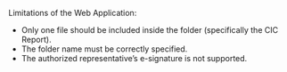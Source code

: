 Limitations of the Web Application:
- Only one file should be included inside the folder (specifically the CIC Report).
- The folder name must be correctly specified.
- The authorized representative’s e-signature is not supported.
